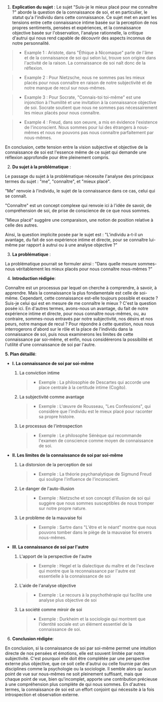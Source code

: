1. **Explication du sujet** :
Le sujet "Suis-je le mieux placé pour me connaître ?" aborde la question de la connaissance de soi, et en particulier, le statut qu'a l'individu dans cette connaissance. Ce sujet met en avant les tensions entre cette connaissance intime basée sur la perception de nos propres sentiments, pensées et expériences, et la connaissance objective basée sur l'observation, l'analyse rationnelle, la critique d'autrui qui nous rend capable de découvrir des aspects inconnus de notre personnalité.

> - Example 1 : Aristote, dans "Éthique à Nicomaque" parle de l'âme et de la connaissance de soi qui selon lui, trouve son origine dans l'activité de la raison. La connaissance de soi naît donc de la réflexion. 

> - Example 2 : Pour Nietzsche, nous ne sommes pas les mieux placés pour nous connaître en raison de notre subjectivité et de notre manque de recul sur nous-mêmes.

> - Example 3 : Pour Socrate, "Connais-toi toi-même" est une injonction à l'humilité et une invitation à la connaissance objective de soi. Socrate soutient que nous ne sommes pas nécessairement les mieux placés pour nous connaître.

> - Example 4 : Freud, dans son oeuvre, a mis en évidence l'existence de l'inconscient. Nous sommes pour lui des étrangers à nous-mêmes et nous ne pouvons pas nous connaître parfaitement par nous-mêmes.
    
En conclusion, cette tension entre la vision subjective et objective de la connaissance de soi est l'essence même de ce sujet qui demande une réflexion approfondie pour être pleinement compris.

2. **Du sujet à la problématique** :

Le passage du sujet à la problématique nécessite l'analyse des principaux termes du sujet : "me", "connaître", et "mieux placé". 

"Me" renvoie à l'individu, le sujet de la connaissance dans ce cas, celui qui se connaît. 

"Connaître" est un concept complexe qui renvoie ici à l'idée de savoir, de compréhension de soi, de prise de conscience de ce que nous sommes.

"Mieux placé" suggère une comparaison, une notion de position relative à celle des autres.

Ainsi, la question implicite posée par le sujet est : "L'individu a-t-il un avantage, du fait de son expérience intime et directe, pour se connaître lui-même par rapport à autrui ou à une analyse objective ?"

3. **La problématique** :

La problématique pourrait se formuler ainsi : "Dans quelle mesure sommes-nous véritablement les mieux placés pour nous connaître nous-mêmes ?"

4. **Introduction rédigée**: 

Connaître est un processus par lequel on cherche à comprendre, à savoir, à apprendre. Mais la connaissance la plus fondamentale est celle de soi-même. Cependant, cette connaissance est-elle toujours possible et exacte ? Suis-je celui qui est en mesure de me connaître le mieux ? C'est la question posée ici. En d'autres termes, avons-nous un avantage, du fait de notre expérience intime et directe, pour nous connaître nous-mêmes, ou, au contraire, sommes-nous entravés par notre subjectivité, nos désirs et nos peurs, notre manque de recul ? Pour répondre à cette question, nous nous interrogerons d'abord sur le rôle et la place de l'individu dans la connaissance de soi, puis nous examinerons les limites de cette connaissance par soi-même, et enfin, nous considérerons la possibilité et l'utilité d'une connaissance de soi par l'autre.

**5. Plan détaillé**:

* **I. La connaissance de soi par soi-même**

    1. La conviction intime
          > - Exemple : La philosophie de Descartes qui accorde une place centrale à la certitude intime (Cogito).

    2.  La subjectivité comme avantage
          > - Exemple : L'œuvre de Rousseau, "Les Confessions", qui considère que l'individu est le mieux placé pour raconter sa propre histoire.

    3.  Le processus de l'introspection
          > - Exemple : Le philosophe Sénèque qui recommande l'examen de conscience comme moyen de connaissance de soi.

* **II. Les limites de la connaissance de soi par soi-même**

    1. La distorsion de la perception de soi
          > - Exemple : La théorie psychanalytique de Sigmund Freud qui souligne l'influence de l'inconscient.

    2.  Le danger de l'auto-illusion
          > - Exemple : Nietzsche et son concept d'illusion de soi qui suggère que nous sommes susceptibles de nous tromper sur notre propre nature.

    3.  Le problème de la mauvaise foi
          > - Exemple : Sartre dans "L'être et le néant" montre que nous pouvons tomber dans le piège de la mauvaise foi envers nous-mêmes.

* **III. La connaissance de soi par l'autre**

    1. L'apport de la perspective de l'autre
          > - Exemple : Hegel et la dialectique du maître et de l'esclave qui montre que la reconnaissance par l'autre est essentielle à la connaissance de soi 

    2.  L'aide de l'analyse objective
          > - Exemple : Le recours à la psychothérapie qui facilite une analyse plus objective de soi

    3.  La société comme miroir de soi
          > - Exemple : Durkheim et la sociologie qui montrent que l'identité sociale est un élément essentiel de la connaissance de soi.

6. **Conclusion rédigée**:

En conclusion, si la connaissance de soi par soi-même permet une intuition directe de nos pensées et émotions, elle est souvent limitée par notre subjectivité. C'est pourquoi elle doit être complétée par une perspective externe plus objective, que ce soit celle d'autrui ou celle fournie par des disciplines comme la psychologie ou la sociologie. Il semble alors qu'aucun point de vue sur nous-mêmes ne soit pleinement suffisant, mais que chaque point de vue, bien qu'incomplet, apporte une contribution précieuse à une compréhension plus complète de qui nous sommes. En d'autres termes, la connaissance de soi est un effort conjoint qui nécessite à la fois introspection et observation externe.
